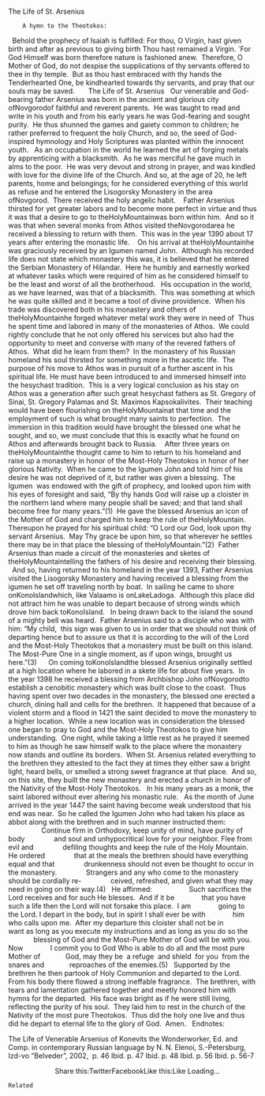The Life of St. Arsenius

		A hymn to the Theotokos:
 
Behold the prophecy of Isaiah is fulfilled: For thou, O Virgin, hast given birth and after as previous to giving birth Thou hast remained a Virgin. `For God Himself was born therefore nature is fashioned anew.  Therefore, O Mother of God, do not despise the supplications of thy servants offered to thee in thy temple.  But as thou hast embraced with thy hands the Tenderhearted One, be kindhearted towards thy servants, and pray that our souls may be saved.    
 
The Life of St. Arsenius
 
Our venerable and God-bearing father Arsenius was born in the ancient and glorious city ofNovgorodof faithful and reverent parents.  He was taught to read and write in his youth and from his early years he was God-fearing and sought purity.  He thus shunned the games and gaiety common to children; he rather preferred to frequent the holy Church, and so, the seed of God-inspired hymnology and Holy Scriptures was planted within the innocent youth.
 
As an occupation in the world he learned the art of forging metals by apprenticing with a blacksmith.  As he was merciful he gave much in alms to the poor.  He was very devout and strong in prayer, and was kindled with love for the divine life of the Church. And so, at the age of 20, he left parents, home and belongings; for he considered everything of this world as refuse and he entered the Lisogorsky Monastery in the area ofNovgorod.  There received the holy angelic habit. 
 
Father Arsenius thirsted for yet greater labors and to become more perfect in virtue and thus it was that a desire to go to theHolyMountainwas born within him.  And so it was that when several monks from Athos visited theNovgorodarea he received a blessing to return with them.  This was in the year 1390 about 17 years after entering the monastic life. 
 
On his arrival at theHolyMountainhe was graciously received by an Igumen named John.  Although his recorded life does not state which monastery this was, it is believed that he entered the Serbian Monastery of Hilandar.  Here he humbly and earnestly worked at whatever tasks which were required of him as he considered himself to be the least and worst of all the brotherhood.
 
His occupation in the world, as we have learned, was that of a blacksmith.  This was something at which he was quite skilled and it became a tool of divine providence.  When his trade was discovered both in his monastery and others of theHolyMountainhe forged whatever metal work they were in need of  Thus he spent time and labored in many of the monasteries of Athos.  We could rightly conclude that he not only offered his services but also had the opportunity to meet and converse with many of the revered fathers of Athos.  What did he learn from them?  In the monastery of his Russian homeland his soul thirsted for something more in the ascetic life.  The purpose of his move to Athos was in pursuit of a further ascent in his spiritual life. He must have been introduced to and immersed himself into the hesychast tradition.  This is a very logical conclusion as his stay on Athos was a generation after such great hesychast fathers as St. Gregory of Sinai, St. Gregory Palamas and St. Maximos Kapsokalivites.  Their teaching would have been flourishing on theHolyMountainat that time and the employment of such is what brought many saints to perfection.  The immersion in this tradition would have brought the blessed one what he sought, and so, we must conclude that this is exactly what he found on Athos and afterwards brought back to Russia. 
 
After three years on theHolyMountainthe thought came to him to return to his homeland and raise up a monastery in honor of the Most-Holy Theotokos in honor of her glorious Nativity.  When he came to the Igumen John and told him of his desire he was not deprived of it, but rather was given a blessing.  The Igumen  was endowed with the gift of prophecy, and looked upon him with his eyes of foresight and said, “By thy hands God will raise up a cloister in the northern land where many people shall be saved; and that land shall become free for many years.”(1)  He gave the blessed Arsenius an icon of the Mother of God and charged him to keep the rule of theHolyMountain.  Thereupon he prayed for his spiritual child: “O Lord our God, look upon thy servant Arsenius.  May Thy grace be upon him, so that wherever he settles there may be in that place the blessing of theHolyMountain.”(2)  Father Arsenius than made a circuit of the monasteries and sketes of theHolyMountaintelling the fathers of his desire and receiving their blessing.
 
And so, having returned to his homeland in the year 1393, Father Arsenius visited the Lisogorsky Monastery and having received a blessing from the igumen he set off traveling north by boat.  In sailing he came to shore onKonoIslandwhich, like Valaamo is onLakeLadoga.  Although this place did not attract him he was unable to depart because of strong winds which drove him back toKonoIsland.   In being drawn back to the island the sound of a mighty bell was heard.  Father Arsenius said to a disciple who was with him: “My child,  this sign was given to us in order that we should not think of departing hence but to assure us that it is according to the will of the Lord and the Most-Holy Theotokos that a monastery must be built on this island.  The Most-Pure One in a single moment, as if upon wings, brought us here.”(3) 
 
 
On coming toKonoIslandthe blessed Arsenius originally settled at a high location where he labored in a skete life for about five years.  In the year 1398 he received a blessing from Archbishop John ofNovgorodto establish a cenobitic monastery which was built close to the coast.  Thus having spent over two decades in the monastery, the blessed one erected a church, dining hall and cells for the brethren.  It happened that because of a violent storm and a flood in 1421 the saint decided to move the monastery to a higher location.  While a new location was in consideration the blessed one began to pray to God and the Most-Holy Theotokos to give him understanding.  One night, while taking a little rest as he prayed it seemed to him as though he saw himself walk to the place where the monastery now stands and outline its borders.  When St. Arsenius related everything to the brethren they attested to the fact they at times they either saw a bright light, heard bells, or smelled a strong sweet fragrance at that place.  And so, on this site, they built the new monastery and erected a church in honor of the Nativity of the Most-Holy Theotokos.
 
In his many years as a monk, the saint labored without ever altering his monastic rule.   As the month of June arrived in the year 1447 the saint having become weak understood that his end was near.  So he called the Igumen John who had taken his place as abbot along with the brethren and in such manner instructed them:
 
                 Continue firm in Orthodoxy, keep unity of mind, have purity of body
              and soul and unhypocritical love for your neighbor. Flee from evil and
              defiling thoughts and keep the rule of the Holy Mountain.  He ordered
              that at the meals the brethren should have everything equal and that
              drunkenness should not even be thought to occur in the monastery.
              Strangers and any who come to the monastery should be cordially re-
              ceived, refreshed, and given what they may need in going on their way.(4)
 
He affirmed:
 
                Such sacrifices the Lord receives and for such He blesses.  And if it be
             that you have such a life then the Lord will not forsake this place.  I am
             going to the Lord. I depart in the body, but in spirit I shall ever be with 
             him who calls upon me.  After my departure this cloister shall not be in 
             want as long as you execute my instructions and as long as you do so the 
             blessing of God and the Most-Pure Mother of God will be with you.  Now 
             I commit you to God Who is able to do all and the most pure Mother of 
            God, may they be  a refuge  and shield  for you  from the  snares and 
            reproaches of the enemies.(5)
 
Supported by the brethren he then partook of Holy Communion and departed to the Lord.  From his body there flowed a strong ineffable fragrance.  The brethren, with tears and lamentation gathered together and meetly honored him with hymns for the departed.  His face was bright as if he were still living, reflecting the purity of his soul.  They laid him to rest in the church of the Nativity of the most pure Theotokos.  Thus did the holy one live and thus did he depart to eternal life to the glory of God.  Amen.
 
Endnotes:
 

The Life of Venerable Arsenius of Konevits the Wonderworker, Ed. and Comp. in contemporary Russian language by N. N. Elenoi, S.-Petersburg, Izd-vo “Belveder”, 2002,  p. 46
Ibid. p. 47
Ibid. p. 48
Ibid. p. 56
Ibid. p. 56-7

 
 
 
 
 
 
 
 
 
 
 
 
Share this:TwitterFacebookLike this:Like Loading...

	Related
			